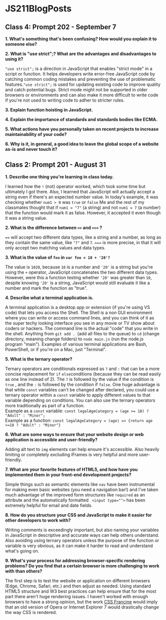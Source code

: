 # JS211BlogPosts
<h2>Class 4: Prompt 202 - September 7</h2>
<b>1. What's something that's been confusing? How would you explain it to someone else?</b>
<p></p>
<b>2. What is "use strict";? What are the advantages and disadvantages to using it?</b>
<p><code>"use strict";</code> is a direction in JavaScript that enables "strict mode" in a script or function. It helps developers write error-free JavaScript code by catching common coding mistakes and preventing the use of problematic features.<code>"use strict";</code> is used for updating existing code to improve quality and catch potential bugs. Strict mode might not be supported in older browsers or environments and can also make it more difficult to write code if you're not used to writing code to adher to stricter rules.</p>
<b>3. Explain function hoisting in JavaScript.</b>
<p></p>
<b>4. Explain the importance of standards and standards bodies like ECMA.</b>
<p></p>
<b>5. What actions have you personally taken on recent projects to increase maintainability of your code?</b>
<p></p>
<b>6. Why is it, in general, a good idea to leave the global scope of a website as-is and never touch it?</b>
<p></p>
<h2>Class 2: Prompt 201 - August 31</h2>
<b>1. Describe one thing you're learning in class today.</b>
<p>I learned how the <code>!</code> (not) operator worked, which took some time but ultimately I got there. Also, I learned that JavaScript will actually accept a string even if there's an expected number value. In today's example, it was checking whether <code>num1 > 0</code> was <code>true</code> or <code>false</code>  Me and the rest of my classmates thought that if <code>num1 = "7"</code> (a string) and not <code>num1 = 7</code> (a number) that the function would mark it as false. However, it accepted it even though it was a string value.</p>
<b>2. What is the difference between <code>==</code> and <code>===</code> ?</b>
<p> <code>==</code> will accept two different data types, like a string and a number, as long as they contain the same value, like <code>"7"</code> and <code>7</code>. <code>===</code> is more precise, in that it will only accept two matching values and data types. </p>
<b>3. What is the value of <code>foo</code> in <code>var foo = 10 + '20'?</code></b>
<p>The value is <code>1020</code>, because <code>10</code> is a number and <code>'20'</code> is a string but you're using the <code>+</code> operator, JavaScript concatenates the two different data types. However, were this a function testing whether <code>'20'</code>  was greater than <code>10</code>, despite knowing <code>'20'</code> is a string, JavaScript would still evaluate it like a number and mark the function as "true". </p>
<b>4. Describe what a terminal application is.</b>
<p>A terminal application is a desktop app or extension (if you're using VS code) that lets you access the Shell. The Shell is a non GUI environment where you can write or access command lines, and you can think of it as the super techy looking interface you see in any movie or TV show about coders or hackers. The command line is the actual "code" that you write in the shell. Anything from <code>git add . </code>(add all files to the queue) to <code>cd</code> (change directory, meaning change folders) to <code>node main.js</code> (run the node.js program "main"). Examples of various terminal applications are Bash, PowerShell, or if you're on a Mac, just "Terminal". </p>
<b>5. What is the ternary operator?</b>
<p>Ternary operators are conditionals expressed as <code>?</code> and <code>:</code> that can be a more concise replacement for <code>if</code> <code>else</code>conditions (because they can be read easily as one line instead of 2). The <code>?</code> is followed by the value if the condition is  <code>true</code> , and the <code>:</code> is followed by the condition if  <code>false</code>.  One huge advantage is that while <code>const</code> variables can't be changed after declared, you could use a ternary operator within a <code>const</code> variable to apply different values to that variable depending on conditions. You can also use the ternary operators more traditionally as part of a function. 
<br>
Example as a <code>const</code> variable: <code>const legalAgeCategory = (age >= 18) ? "Adult" : "Minor";</code>
<br>
Example as a function: <code>const legalAgeCategory = (age) => {return age >=18 ? "Adult" : "Minor"}</code>
</p>
<b>6. What are some ways to ensure that your website design or web application is accessible and user-friendly?</b>
<p>Adding alt text to <code>img</code> elements can help ensure it's accessible. Also heavily limiting or completely excluding iFrames is very helpful and more user-friendly.</p>
<b>7. What are your favorite features of HTML5, and how have you implemented them in your front-end development projects?</b>
<p>Simple things such as semantic elements like <code>nav</code> have been instrumental for making even basic websites (you need a navigation bar!) and I've taken much advantage of the improved form structures like <code>required</code> as an attribute and the automatically formatted <code> &#60;input type=""&#62;</code> has been extremely helpful for email and date fields. </p>
<b>8. How do you structure your CSS and JavaScript to make it easier for other developers to work with?</b>
<p>Writing comments is exceedingly important, but also naming your variables in JavaScript in descriptive and accurate ways can help others understand. Also avoiding using ternary operators unless the purpose of the function or variable is very obvious, as it can make it harder to read and understand what's going on. </p>
<b>9. What's your process for addressing browser-specific rendering problems? Do you find that a certain browser is more challenging to work with than others?</b>
<p>The first step is to test the website or application on different browsers (Edge, Chrome, Safari, etc.) and then adjust as needed. Using standard HTML5 structure and W3 best practices can help ensure that for the most part there aren't huge rendering issues. I haven't worked with enough browsers to have a strong opinion, but the work <a href="https://www.vox.com/2018/5/3/17309078/digital-art-diana-a-smith-francine-coded-browser-art">CSS Francine</a> would imply that an old version of Opera or Internet Explorer 7 would drastically change the way CSS is rendered.</p>
